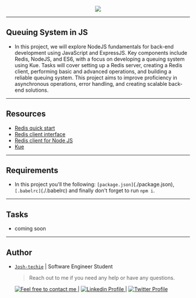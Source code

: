 <p align="center">
<img src ="https://www.notion.so/image/https%3A%2F%2Fprod-files-secure.s3.us-west-2.amazonaws.com%2F029a1497-45bd-4b48-af71-c2ab8a918091%2Ff772270b-bde1-4b38-8814-038559157a3b%2F1486e02a78cdf7b4557c.png?table=block&id=8af401f3-ff0e-4f51-ad2c-f6cbebfed2cb&spaceId=029a1497-45bd-4b48-af71-c2ab8a918091&width=2000&userId=9d08c749-75eb-439d-ad10-2a83e114a53b&cache=v2">
</p>

---

<h2> Queuing System in JS </h2>

- In this project, we will explore NodeJS fundamentals for back-end development using JavaScript and ExpressJS. Key components include Redis, NodeJS, and ES6, with a focus on developing a queuing system using Kue. Tasks will cover setting up a Redis server, creating a Redis client, performing basic and advanced operations, and building a reliable queuing system. This project aims to improve proficiency in asynchronous operations, error handling, and creating scalable back-end solutions.

---

<h2> Resources </h2>

- [Redis quick start](https://redis.io/docs/install/install-redis/)
- [Redis client interface](https://redis.io/docs/manual/cli/)
- [Redis client for Node JS](https://github.com/redis/node-redis)
- [Kue](https://github.com/Automattic/kue)

---

<h2> Requirements</h2>

- In this project you'll the following: `[package.json]`(./package.json), `[.babelrc]`(./.babelrc) and finally don't forget to run `npm i`.

---

<h2> Tasks </h2>

- coming soon

---

<h2> Author </h2>

- [`Josh-techie`](https://github.com/Josh-techie) | Software Engineer Student

  > Reach out to me if you need any help or have any questions.

  <a href="mailto:youssef.abouyahia@e-polytechnique.ma">
  	<img alt="Feel free to contact me" src="https://img.shields.io/badge/-Ask_me_anything-blue?style=flat&logo=Gmail&logoColor=white&link=mailto:youssef.abouyahia@e-polytechnique.ma&color=3d85c6" />
  </a>
  <span> | </span>
    <a href="https://www.linkedin.com/in/youssef-abouyahia/">
        <img alt="Linkedin Profile" src="https://img.shields.io/badge/-Linkedin-0072b1?style=flat&logo=Linkedin&logoColor=white&link=https://www.linkedin.com/in/youssef-abouyahia/" />
    </a>
    <span> | </span>
    <a href="https://twitter.com/JoesephAb">
        <img alt="Twitter Profile" src="https://img.shields.io/badge/-Twitter-0072b1?style=flat&logo=Twitter&logoColor=white&link=https://twitter.com/JoesephAb&color=1DA1F2" />
    </a>
